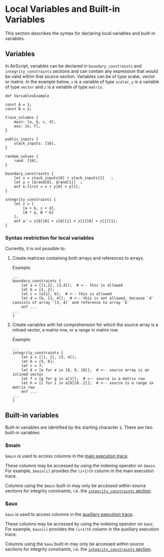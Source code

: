 # Local Variables and Built-in Variables
This section describes the syntax for declaring local variables and built-in variables.

## Variables

In AirScript, variables can be declared in `boundary_constraints` and `integrity_constraints` sections and can contain any expression that would be valid within that source section. Variables can be of type scalar, vector or matrix. In the example below, `x` is a variable of type `scalar`, `y` is a variable of type `vector` and `z` is a variable of type `matrix`.

```
def VariablesExample

const A = 1;
const B = 2;

trace_columns {
    main: [a, b, c, d],
    aux: [e, f],
}

public_inputs {
    stack_inputs: [16],
}

random_values {
    rand: [16],
}

boundary_constraints {
    let x = stack_inputs[0] + stack_inputs[1]   ;
    let y = [$rand[0], $rand[1]]  ;
    enf e.first = x + y[0] + y[1];
}

integrity_constraints {
    let z = [
        [a + b, c + d],
        [A * a, B * b]
    ];
    enf a' = z[0][0] + z[0][1] + z[1][0] + z[1][1];
}
```

### Syntax restriction for local variables
Currently, it is not possible to:

1. Create matrices containing both arrays and references to arrays.

    Example:

    ```
    ...
    boundary_constraints {
        let a = [[1,2], [3,4]];  # <-- this is allowed
        let b = [1, 2];
        let c = [a[1], b];  # <-- this is allowed
        let d = [b, [3, 4]];  # <-- this is not allowed, because `d` consists of array `[3, 4]` and reference to array `b`
        enf ...
    ...
    }
    ```
2. Create variables with list comprehension for which the source array is a inlined vector, a matrix row, or a range in matrix row.

    Example: 

    ```
    ...
    integrity_constraints {
        let a = [[1, 2], [3, 4]];
        let b = [5, 6];
        let c = 7;
        let d = [e for e in [8, 9, 10]];  # <-- source array is an inlined vector
        let f = [g for g in a[1]];  # <-- source is a matrix row
        let h = [i for i in a[0][0..2]];  # <-- source is a range in matrix row
        enf ...
    ...
    }
    ```

## Built-in variables

Built-in variables are identified by the starting character `$`. There are two built-in variables:

### \$main

`$main` is used to access columns in the [main execution trace](./appendix.md#main-vs-auxiliary-execution-trace-segments-main-and-aux).

These columns may be accessed by using the indexing operator on `$main`. For example, `$main[i]` provides the `(i+1)th` column in the main execution trace.

Columns using the `$main` built-in may only be accessed within source sections for integrity constraints, i.e. the [`integrity_constraints` section](./constraints.md#integrity-constraints-integrity_constraints).

### \$aux

`$aux` is used to access columns in the [auxiliary execution trace](./appendix.md#main-vs-auxiliary-execution-trace-segments-main-and-aux).

These columns may be accessed by using the indexing operator on `$aux`. For example, `$aux[i]` provides the `(i+1)th` column in the auxiliary execution trace.

Columns using the `$aux` built-in may only be accessed within source sections for integrity constraints, i.e. the [`integrity_constraints` section](./constraints.md#integrity-constraints-integrity_constraints).